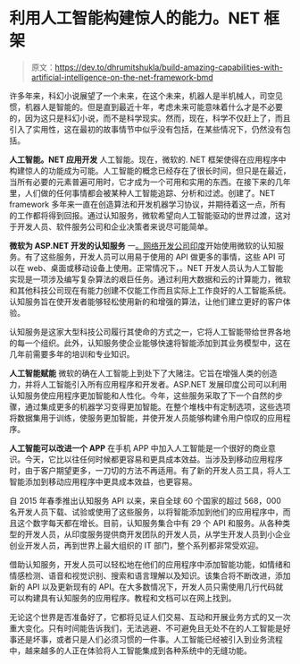 # 利用人工智能构建惊人的能力。NET 框架

> 原文：<https://dev.to/dhrumitshukla/build-amazing-capabilities-with-artificial-intelligence-on-the-net-framework-bmd>

许多年来，科幻小说展望了一个未来，在这个未来，机器人是半机械人，司空见惯，机器人是智能的。但是直到最近十年，考虑未来可能意味着什么才是不必要的，因为这只是科幻小说，而不是科学现实。然而，现在，科学不仅赶上了，而且引入了实用性，这在最初的故事情节中似乎没有包括，在某些情况下，仍然没有包括。

**人工智能。NET 应用开发**
人工智能。现在，微软的. NET 框架使得在应用程序中构建惊人的功能成为可能。人工智能的概念已经存在了很长时间，但只是在最近，当所有必要的元素普遍可用时，它才成为一个可用和实用的东西。在接下来的几年里，人们做的任何事情都会被某种人工智能追踪、分析和过滤。创建了。NET framework 多年来一直在创造算法和开发机器学习协议，并期待着这一点，所有的工作都将得到回报。通过认知服务，微软希望向人工智能驱动的世界过渡，这对于开发人员、软件服务公司和企业决策者来说尽可能简单。

**微软为 ASP.NET 开发的认知服务**
一[。网络开发公司印度](https://www.tatvasoft.com/software-development-technology/microsoft-dot-net)开始使用微软的认知服务。有了这些服务，开发人员可以用易于使用的 API 做更多的事情，这些 API 可以在 web、桌面或移动设备上使用。正常情况下，。NET 开发人员认为人工智能实现是一项涉及编写复杂算法的艰巨任务。通过利用大数据和云的计算能力，微软和其他科技公司现在有能力创建不仅能工作而且实际上工作良好的人工智能系统。认知服务旨在使开发者能够轻松使用新的和增强的算法，让他们建立更好的客户体验。

认知服务是这家大型科技公司履行其使命的方式之一，它将人工智能带给世界各地的每一个组织。此外，认知服务使企业能够快速将智能添加到其业务模型中，这在几年前需要多年的培训和专业知识。

**人工智能赋能**
微软的确在人工智能上到处下了大赌注。它旨在增强人类的创造力，并将人工智能引入所有应用程序和开发者。ASP.NET 发展印度公司可以利用认知服务使应用程序更加智能和人性化。今年，这些服务采取了下一个自然的步骤，通过集成更多的机器学习变得更加智能。在整个堆栈中有定制选项，这些选项将数据集用于训练，使服务更加智能，并使开发人员能够构建令用户惊叹的应用程序。

**人工智能可以改进一个 APP**
在手机 APP 中加入人工智能是一个很好的商业意识。今天，它比以往任何时候都更容易和更具成本效益。当涉及到移动应用程序时，由于客户期望更多，一刀切的方法不再适用。有了新的开发人员工具，将人工智能添加到移动应用程序中更具成本效益，也更容易。

自 2015 年春季推出认知服务 API 以来，来自全球 60 个国家的超过 568，000 名开发人员下载、试验或使用了这些服务，以将智能添加到他们的应用程序中，而且这个数字每天都在增长。目前，认知服务集合中有 29 个 API 和服务。从各种类型的开发人员，从印度服务提供商开发团队的开发人员，从学生开发人员到小企业创业开发人员，再到世界上最大组织的 IT 部门，整个系列都非常受欢迎。

借助认知服务，开发人员可以轻松地在他们的应用程序中添加智能功能，如情绪和情感检测、语音和视觉识别、搜索和语言理解以及知识。该集合将不断改进，添加新的 API 以及更新现有的 API。在大多数情况下，开发人员只需使用几行代码就可以构建具有认知服务的应用程序。教程和文档可以在网上找到。

无论这个世界是否准备好了，它都将见证人们交易、互动和开展业务方式的又一次重大变化。只有时间能告诉我们，无法逃避、不可避免且无处不在的人工智能是好事还是坏事，或者只是人们必须习惯的一件事。人工智能已经被引入到业务流程中，越来越多的人正在体验将人工智能集成到各种系统中的无缝功能。